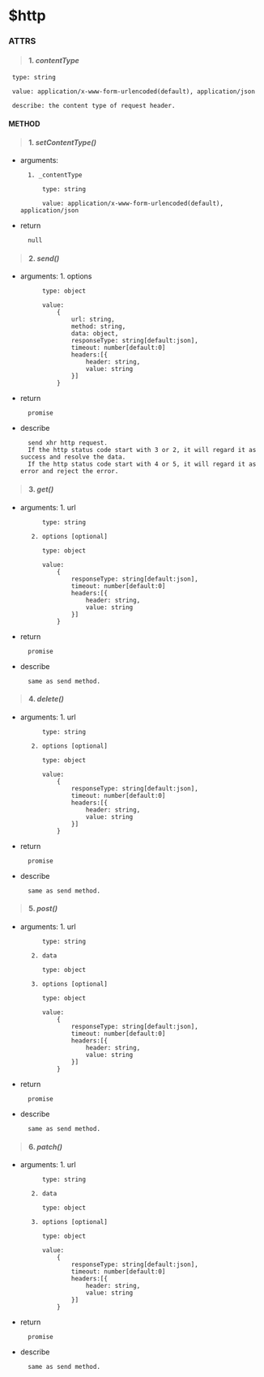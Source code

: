 # $http



### ATTRS
 

>#### 1. ***contentType***


	 type: string	

	 value: application/x-www-form-urlencoded(default), application/json
	
	 describe: the content type of request header.
	

#### METHOD

>#### 1. ***setContentType()***
	


- arguments: 

		1. _contentType
		    
			type: string
	
			value: application/x-www-form-urlencoded(default), application/json

- return
		
		null


>#### 2. ***send()***
	


- arguments: 
		 1. options
		    
			type: object
	
			value: 
				{
					url: string,
					method: string,
					data: object,
					responseType: string[default:json],
					timeout: number[default:0]
					headers:[{
						header: string,
						value: string
					}]
				}

- return
		
		promise

- describe
		
		send xhr http request.
		If the http status code start with 3 or 2, it will regard it as success and resolve the data.
		If the http status code start with 4 or 5, it will regard it as error and reject the error.

>#### 3. ***get()***
	


- arguments: 
		 1. url
		    
			type: string
	
		 2. options [optional]	
		     
			type: object
			
			value: 
				{
					responseType: string[default:json],
					timeout: number[default:0]
					headers:[{
						header: string,
						value: string
					}]
				}	

- return
		
		promise

- describe
		
		same as send method.

>#### 4. ***delete()***
	


- arguments: 
		 1. url
		    
			type: string
	
		 2. options [optional]	
		     
			type: object
			
			value: 
				{
					responseType: string[default:json],
					timeout: number[default:0]
					headers:[{
						header: string,
						value: string
					}]
				}	

- return
		
		promise

- describe
		
		same as send method.

>#### 5. ***post()***
	


- arguments: 
		 1. url
		    
			type: string
		
		 2. data
		   
			type: object
	
		 3. options [optional]	
		     
			type: object
			
			value: 
				{
					responseType: string[default:json],
					timeout: number[default:0]
					headers:[{
						header: string,
						value: string
					}]
				}	

- return
		
		promise

- describe
		
		same as send method.

>#### 6. ***patch()***
	


- arguments: 
		 1. url
		    
			type: string
		
		 2. data
		   
			type: object
	
		 3. options [optional]	
		     
			type: object
			
			value: 
				{
					responseType: string[default:json],
					timeout: number[default:0]
					headers:[{
						header: string,
						value: string
					}]
				}	

- return
		
		promise

- describe
		
		same as send method.

